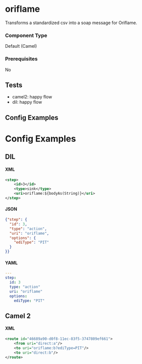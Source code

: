 # oriflame

Transforms a standardized csv into a soap message for Oriflame.

### Component Type

Default (Camel)

### Prerequisites

No

## Tests

- camel2: happy flow
- dil: happy flow

## Config Examples


# Config Examples

## DIL

#### XML

```xml
<step>
    <id>3</id>
    <type>sink</type>
    <uri>oriflame:${bodyAs(String)}</uri>
</step>
```

#### JSON

```json
{"step": {
  "id": 3,
  "type": "action",
  "uri": "oriflame",
  "options": {
    "ediType": "PIT"
  }
}}
```

#### YAML

```yaml
---
step:
  id: 3
  type: "action"
  uri: "oriflame"  
  options:
    ediType: "PIT"
```

## Camel 2

#### XML

```xml
<route id="46689a90-d0f8-11ec-83f5-3747809ef661">
    <from uri="direct:a"/>
    <to uri="oriflame:b?ediType=PIT"/>
    <to uri="direct:b"/>
</route>
```



